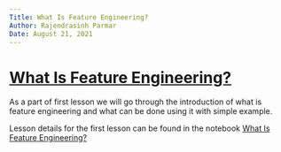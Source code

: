 ```yaml
---
Title: What Is Feature Engineering?
Author: Rajendrasinh Parmar
Date: August 21, 2021
---
```


# [What Is Feature Engineering?](./what-is-feature-engineering.ipynb)

As a part of first lesson we will go through the introduction of what is feature engineering and what can be done using it with simple example.

Lesson details for the first lesson can be found in the notebook [What Is Feature Engineering?](./what-is-feature-engineering.ipynb)